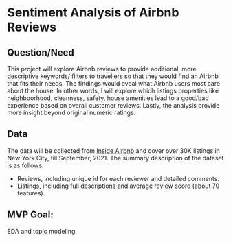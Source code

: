 
# Sentiment Analysis of Airbnb Reviews

## Question/Need

This project will explore Airbnb reviews to provide additional, more descriptive keywords/ filters to travellers so that they would find an Airbnb that fits their needs. The findings would eveal what Airbnb users most care about the house. In other words, I will explore which listings properties like neighboorhood, cleanness, safety, house amenities lead to a good/bad experience based on overall customer reviews. Lastly, the analysis provide more insight beyond original numeric ratings.
 

## Data 

The data will be collected from [Inside Airbnb](http://insideairbnb.com/about.html) and cover over 30K listings in New York City, till September, 2021. 
The summary description of the dataset is as follows:
- Reviews, including unique id for each reviewer and detailed comments.
- Listings, including full descriptions and average review score (about 70 features).

## MVP Goal:

EDA and topic modeling. 


